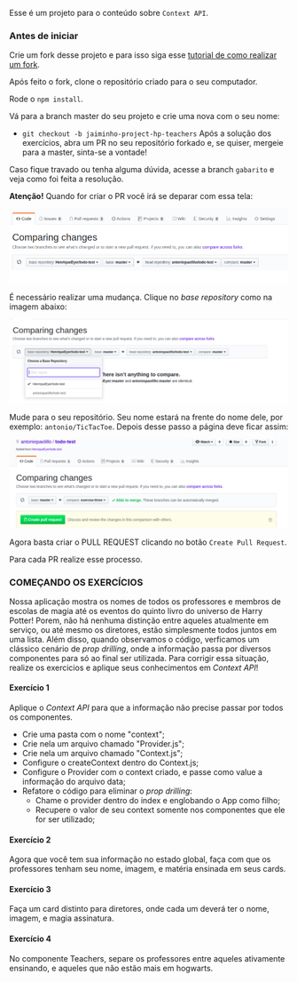 Esse é um projeto para o conteúdo sobre `Context API`.

### Antes de iniciar

Crie um fork desse projeto e para isso siga esse [tutorial de como realizar um fork](https://guides.github.com/activities/forking/).

Após feito o fork, clone o repositório criado para o seu computador.

Rode o `npm install`.

Vá para a branch master do seu projeto e crie uma nova com o seu nome:
- `git checkout -b jaiminho-project-hp-teachers`
Após a solução dos exercícios, abra um PR no seu repositório forkado e, se quiser, mergeie para a master, sinta-se a vontade!

Caso fique travado ou tenha alguma dúvida, acesse a branch `gabarito` e veja como foi feita a resolução.

**Atenção!** Quando for criar o PR você irá se deparar com essa tela:

![PR do exercício](images/example-pr.png)

É necessário realizar uma mudança. Clique no *base repository* como na imagem abaixo:

![Mudando a base do repositório](images/change-base.png)

Mude para o seu repositório. Seu nome estará na frente do nome dele, por exemplo: `antonio/TicTacToe`. Depois desse passo a página deve ficar assim:

![Após mudança](images/after-change.png)

Agora basta criar o PULL REQUEST clicando no botão `Create Pull Request`.

Para cada PR realize esse processo.

### COMEÇANDO OS EXERCÍCIOS

Nossa aplicação mostra os nomes de todos os professores e membros de escolas de magia até os eventos do quinto livro do universo de Harry Potter! Porem, não há nenhuma distinção entre aqueles atualmente em serviço, ou até mesmo os diretores, estão simplesmente todos juntos em uma lista.
Além disso, quando observamos o código, verficamos um clássico cenário de _prop drilling_, onde a informação passa por diversos componentes para só ao final ser utilizada.
Para corrigir essa situação, realize os exercicios e aplique seus conhecimentos em _Context API_!

#### Exercício 1

Aplique o _Context API_ para que a informação não precise passar por todos os componentes.
  - Crie uma pasta com o nome "context";
  - Crie nela um arquivo chamado "Provider.js";
  - Crie nela um arquivo chamado "Context.js";
  - Configure o createContext dentro do Context.js;
  - Configure o Provider com o context criado, e passe como value a informação do arquivo data;
  - Refatore o código para eliminar o _prop drilling_:
    - Chame o provider dentro do index e englobando o App como filho;
    - Recupere o valor de seu context somente nos componentes que ele for ser utilizado;

#### Exercício 2

Agora que você tem sua informação no estado global, faça com que os professores tenham seu nome, imagem, e matéria ensinada em seus cards.

#### Exercício 3

Faça um card distinto para diretores, onde cada um deverá ter o nome, imagem, e magia assinatura.

#### Exercício 4

No componente Teachers, separe os professores entre aqueles ativamente ensinando, e aqueles que não estão mais em hogwarts.